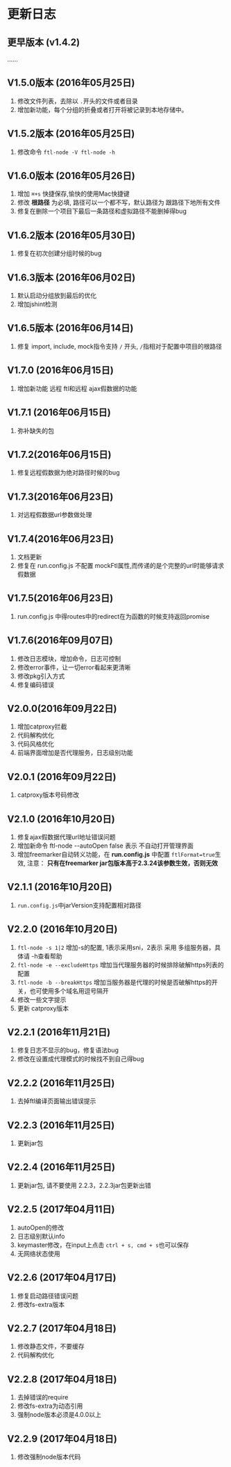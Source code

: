 # 更新日志

## 更早版本 (v1.4.2)
......

## V1.5.0版本 (2016年05月25日)

1. 修改文件列表，去除以 ```.```开头的文件或者目录
2. 增加新功能，每个分组的折叠或者打开将被记录到本地存储中。


## V1.5.2版本 (2016年05月25日)

1. 修改命令 ```ftl-node -V ftl-node -h```


## V1.6.0版本 (2016年05月26日)

1. 增加 ```⌘+s``` 快捷保存,愉快的使用Mac快捷键
2. 修改 **根路径** 为必填, 路径可以一个都不写，默认路径为 跟路径下地所有文件
3. 修复在删除一个项目下最后一条路径和虚拟路径不能删掉得bug


## V1.6.2版本 (2016年05月30日)

1. 修复在初次创建分组时候的bug

## V1.6.3版本 (2016年06月02日)

1. 默认启动分组放到最后的优化
2. 增加jshint检测
 
## V1.6.5版本 (2016年06月14日)

1. 修复 import, include, mock指令支持 ```/``` 开头, ```/```指相对于配置中项目的根路径
 
## V1.7.0 (2016年06月15日)
1. 增加新功能 远程 ftl和远程 ajax假数据的功能
 
## V1.7.1 (2016年06月15日)
1. 弥补缺失的包

## V1.7.2(2016年06月15日)
1. 修复远程假数据为绝对路径时候的bug

## V1.7.3(2016年06月23日)
1. 对远程假数据url参数做处理

## V1.7.4(2016年06月23日)
1. 文档更新
2. 修复在 run.config.js 不配置 mockFtl属性,而传递的是个完整的url时能够请求假数据

## V1.7.5(2016年06月23日)
1. run.config.js 中得routes中的redirect在为函数的时候支持返回promise

## V1.7.6(2016年09月07日)
1. 修改日志模块，增加命令，日志可控制
2. 修改error事件，让一切error看起来更清晰
3. 修改pkg引入方式
4. 修复编码错误

## V2.0.0(2016年09月22日)
1. 增加catproxy拦截
2. 代码解构优化
3. 代码风格优化
4. 前端界面增加是否代理服务，日志级别功能

## V2.0.1 (2016年09月22日)
1. catproxy版本号码修改

## V2.1.0 (2016年10月20日)
1. 修复ajax假数据代理url地址错误问题
2. 增加新命令 ftl-node --autoOpen false 表示 不自动打开管理界面
3. 增加freemarker自动转义功能，在 **run.config.js** 中配置 `ftlFormat=true`生效, 注意： **只有在freemarker jar包版本高于2.3.24该参数生效，否则无效**

## V2.1.1 (2016年10月20日)
1. `run.config.js`中jarVersion支持配置相对路径

## V2.2.0 (2016年10月20日)
1. `ftl-node -s 1|2` 增加-s的配置, 1表示采用sni，2表示 采用 多组服务器，具体请 -h查看帮助
2. `ftl-node -e --excludeHttps` 增加当代理服务器的时候排除破解https列表的配置 
3. `ftl-node -b --breakHttps` 增加当服务器是代理的时候是否破解https的开关，也可使用多个域名用逗号隔开
4. 修改一些文字提示
5. 更新 catproxy版本

## V2.2.1 (2016年11月21日)
1. 修复日志不显示的bug，修复语法bug
2. 修改在设置成代理模式的时候找不到自己得bug

## V2.2.2 (2016年11月25日)
1. 去掉ftl编译页面输出错误提示


## V2.2.3 (2016年11月25日)
1. 更新jar包

## V2.2.4 (2016年11月25日)
1. 更新jar包, 请不要使用 2.2.3，2.2.3jar包更新出错

## V2.2.5 (2017年04月11日)
1. autoOpen的修改
2. 日志级别默认info
3. keymaster修改，在input上点击 `ctrl + s, cmd + s`也可以保存
4. 无网络状态使用

## V2.2.6 (2017年04月17日)
1. 修复启动路径错误问题
2. 修改fs-extra版本

## V2.2.7 (2017年04月18日)
1. 修改静态文件，不要缓存
2. 代码解构优化

## V2.2.8 (2017年04月18日)
1. 去掉错误的require
2. 修改fs-extra为动态引用
3. 强制node版本必须是4.0.0以上

## V2.2.9 (2017年04月18日)
1. 修改强制node版本代码
